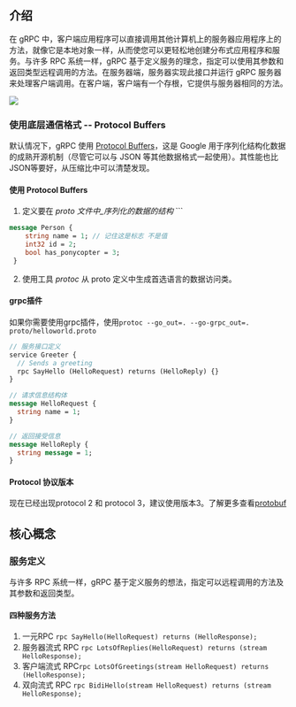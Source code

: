 ## 介绍

在 gRPC 中，客户端应用程序可以直接调用其他计算机上的服务器应用程序上的方法，就像它是本地对象一样，从而使您可以更轻松地创建分布式应用程序和服务。与许多 RPC 系统一样，gRPC 基于定义服务的理念，指定可以使用其参数和返回类型远程调用的方法。在服务器端，服务器实现此接口并运行 gRPC 服务器来处理客户端调用。在客户端，客户端有一个存根，它提供与服务器相同的方法。

![](grpcprocess.svg)
### 使用底层通信格式 -- Protocol Buffers

默认情况下，gRPC 使用 [Protocol Buffers](https://protobuf.dev/overview)，这是 Google 用于序列化结构化数据的成熟开源机制（尽管它可以与 JSON 等其他数据格式一起使用）。其性能也比JSON等要好，从压缩比中可以清楚发现。

#### 使用 Protocol Buffers

1. 定义要在 _proto 文件中_序列化的数据的结构_ ```
```proto title:example.proto
message Person {
	string name = 1; // 记住这是标志 不是值
	int32 id = 2;
	bool has_ponycopter = 3;
 }
```
2. 使用工具 _protoc_ 从 proto 定义中生成首选语言的数据访问类。

#### grpc插件

如果你需要使用grpc插件，使用`protoc --go_out=. --go-grpc_out=. proto/helloworld.proto`

```proto custom_server.proto
// 服务接口定义
service Greeter {
  // Sends a greeting
  rpc SayHello (HelloRequest) returns (HelloReply) {}
}

// 请求信息结构体
message HelloRequest {
  string name = 1;
}

// 返回接受信息
message HelloReply {
  string message = 1;
}
```

#### Protocol 协议版本

现在已经出现protocol 2 和 protocol 3，建议使用版本3。了解更多查看[protobuf](protobuf.md)

## 核心概念

### 服务定义

与许多 RPC 系统一样，gRPC 基于定义服务的想法，指定可以远程调用的方法及其参数和返回类型。

#### 四种服务方法
1. 一元RPC `rpc SayHello(HelloRequest) returns (HelloResponse);`
2. 服务器流式 RPC  `rpc LotsOfReplies(HelloRequest) returns (stream HelloResponse);`
3. 客户端流式 RPC`rpc LotsOfGreetings(stream HelloRequest) returns (HelloResponse);`
4. 双向流式 RPC `rpc BidiHello(stream HelloRequest) returns (stream HelloResponse);`

